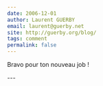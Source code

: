 ```yaml
---
date: 2006-12-01
author: Laurent GUERBY
email: laurent@guerby.net
site: http://guerby.org/blog/
tags: comment
permalink: false
---
```


<p>Bravo pour ton nouveau job !</p>
---